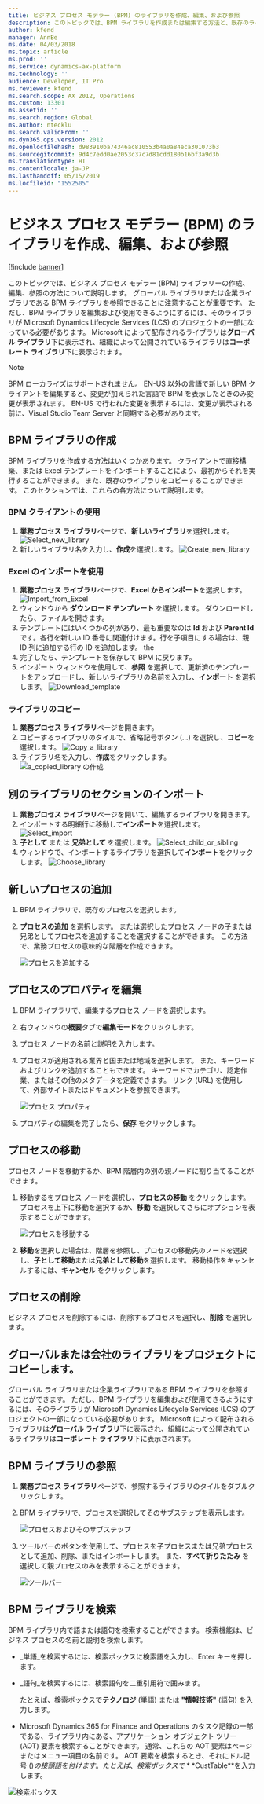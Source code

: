 ```yaml
---
title: ビジネス プロセス モデラー (BPM) のライブラリを作成、編集、および参照
description: このトピックでは、BPM ライブラリを作成または編集する方法と、既存のライブラリを参照する方法について説明します。
author: kfend
manager: AnnBe
ms.date: 04/03/2018
ms.topic: article
ms.prod: ''
ms.service: dynamics-ax-platform
ms.technology: ''
audience: Developer, IT Pro
ms.reviewer: kfend
ms.search.scope: AX 2012, Operations
ms.custom: 13301
ms.assetid: ''
ms.search.region: Global
ms.author: ntecklu
ms.search.validFrom: ''
ms.dyn365.ops.version: 2012
ms.openlocfilehash: d983910ba74346ac810553b4a0a84eca301073b3
ms.sourcegitcommit: 9d4c7edd0ae2053c37c7d81cdd180b16bf3a9d3b
ms.translationtype: HT
ms.contentlocale: ja-JP
ms.lasthandoff: 05/15/2019
ms.locfileid: "1552505"
---
```

# <a name="create-edit-and-browse-business-process-modeler-bpm-libraries"></a>ビジネス プロセス モデラー (BPM) のライブラリを作成、編集、および参照

[!include [banner](../includes/banner.md)]

このトピックでは、ビジネス プロセス モデラー (BPM) ライブラリーの作成、編集、参照の方法について説明します。 グローバル ライブラリまたは企業ライブラリである BPM ライブラリを参照できることに注意することが重要です。 ただし、BPM ライブラリを編集および使用できるようにするには、そのライブラリが Microsoft Dynamics Lifecycle Services (LCS) のプロジェクトの一部になっている必要があります。 Microsoft によって配布されるライブラリは**グローバル ライブラリ**下に表示され、組織によって公開されているライブラリは**コーポレート ライブラリ**下に表示されます。

  >[!NOTE]
  >BPM ローカライズはサポートされません。 EN-US 以外の言語で新しい BPM クライアントを編集すると、変更が加えられた言語で BPM を表示したときのみ変更が表示されます。 EN-US で行われた変更を表示するには、変更が表示される前に、Visual Studio Team Server と同期する必要があります。

## <a name="create-a-bpm-library"></a>BPM ライブラリの作成
BPM ライブラリを作成する方法はいくつかあります。 クライアントで直接構築、または Excel テンプレートをインポートすることにより、最初からそれを実行することができます。 また、既存のライブラリをコピーすることができます。 このセクションでは、これらの各方法について説明します。

### <a name="use-the-bpm-client"></a>BPM クライアントの使用 

1. **業務プロセス ライブラリ**ページで、**新しいライブラリ**を選択します。
     ![Select_new_library](./media/Select_new_library.PNG "新しいライブラリ")
2. 新しいライブラリ名を入力し、**作成**を選択します。
     ![Create_new_library](./media/Create_new_library.PNG "新しいライブラリの作成")
    
### <a name="use-excel-import"></a>Excel のインポートを使用

1. **業務プロセス ライブラリ**ページで、**Excel からインポート**を選択します。
     ![Import_from_Excel](./media/Import_from_Excel.PNG "Excel からインポート")
2. ウィンドウから **ダウンロード テンプレート** を選択します。 ダウンロードしたら、ファイルを開きます。
3. テンプレートにはいくつかの列があり、最も重要なのは **Id** および **Parent Id** です。各行を新しい ID 番号に関連付けます。行を子項目にする場合は、親 ID 列に追加する行の ID を追加します。 the 
4. 完了したら、テンプレートを保存して BPM に戻ります。
5. インポート ウィンドウを使用して、**参照** を選択して、更新済のテンプレートをアップロードし、新しいライブラリの名前を入力し、**インポート** を選択します。 
    ![Download_template](./media/Download_template.PNG "テンプレートのダウンロード")
 
### <a name="copy-a-library"></a>ライブラリのコピー 

1. **業務プロセス ライブラリ**ページを開きます。 
2. コピーするライブラリのタイルで、省略記号ボタン (...) を選択し、**コピー**を選択します。
    ![Copy_a_library](./media/Copy_a_library.PNG "ライブラリのコピー")   
3. ライブラリ名を入力し、**作成**をクリックします。
    ![a_copied_library の作成](./media/Create_a_copied_library.PNG "ライブラリのコピーを作成")


## <a name="import-a-sections-of-another-library"></a>別のライブラリのセクションのインポート
1. **業務プロセス ライブラリ**ページを開いて、編集するライブラリを開きます。 
2. インポートする明細行に移動して**インポート**を選択します。
     ![Select_import](./media/Select_import.PNG "インポートを選択")
3. **子として** または **兄弟として** を選択します。
     ![Select_child_or_sibling](./media/Select_child_or_sibling.PNG "子または兄弟を選択")
4. ウィンドウで、インポートするライブラリを選択して**インポート**をクリックします。
     ![Choose_library](./media/Choose_library.PNG "ライブラリの選択")


## <a name="add-a-new-process"></a>新しいプロセスの追加

1. BPM ライブラリで、既存のプロセスを選択します。
2. **プロセスの追加** を選択します。 または選択したプロセス ノードの子または兄弟としてプロセスを追加することを選択することができます。 この方法で、業務プロセスの意味的な階層を作成できます。

    ![プロセスを追加する](./media/NEWBPM_BlogPost06.png "プロセスの追加")

## <a name="edit-the-properties-of-a-process"></a>プロセスのプロパティを編集

1. BPM ライブラリで、編集するプロセス ノードを選択します。
2. 右ウィンドウの**概要**タブで**編集モード**をクリックします。
3. プロセス ノードの名前と説明を入力します。
4. プロセスが適用される業界と国または地域を選択します。 また、キーワードおよびリンクを追加することもできます。 キーワードでカテゴリ、認定作業、またはその他のメタデータを定義できます。 リンク (URL) を使用して、外部サイトまたはドキュメントを参照できます。

    ![プロセス プロパティ](./media/NEWBPM_BlogPost08-194x300.png "プロセスの詳細")

5. プロパティの編集を完了したら、**保存** をクリックします。

## <a name="move-a-process"></a>プロセスの移動

プロセス ノードを移動するか、BPM 階層内の別の親ノードに割り当てることができます。

1. 移動するをプロセス ノードを選択し、**プロセスの移動** をクリックします。 プロセスを上下に移動を選択するか、**移動** を選択してさらにオプションを表示することができます。

    ![プロセスを移動する](./media/NEWBPM_BlogPost09.png "プロセスの移動")

2. **移動**を選択した場合は、階層を参照し、プロセスの移動先のノードを選択し、**子として移動**または**兄弟として移動**を選択します。 移動操作をキャンセルするには、**キャンセル** をクリックします。

## <a name="delete-a-process"></a>プロセスの削除

ビジネス プロセスを削除するには、削除するプロセスを選択し、**削除** を選択します。

## <a name="copy-a-global-or-corporate-library-to-your-project"></a>グローバルまたは会社のライブラリをプロジェクトにコピーします。

グローバル ライブラリまたは企業ライブラリである BPM ライブラリを参照することができます。 ただし、BPM ライブラリを編集および使用できるようにするには、そのライブラリが Microsoft Dynamics Lifecycle Services (LCS) のプロジェクトの一部になっている必要があります。 Microsoft によって配布されるライブラリは**グローバル ライブラリ**下に表示され、組織によって公開されているライブラリは**コーポレート ライブラリ**下に表示されます。

## <a name="browse-a-bpm-library"></a>BPM ライブラリの参照

1. **業務プロセス ライブラリ**ページで、参照するライブラリのタイルをダブルクリックします。
2. BPM ライブラリで、プロセスを選択してそのサブステップを表示します。

    ![プロセスおよびそのサブステップ](./media/2.PNG "プロセスおよびそのサブステップ")

3. ツールバーのボタンを使用して、プロセスを子プロセスまたは兄弟プロセスとして追加、削除、またはインポートします。 また、**すべて折りたたみ** を選択して親プロセスのみを表示することができます。 

    ![ツールバー](./media/3.PNG "ツールバー")

## <a name="search-a-bpm-library"></a>BPM ライブラリを検索

BPM ライブラリ内で語または語句を検索することができます。 検索機能は、ビジネス プロセスの名前と説明を検索します。

- _単語_を検索するには、検索ボックスに検索語を入力し、Enter キーを押します。
- _語句_を検索するには、検索語句を二重引用符で囲みます。

    たとえば、検索ボックスで**テクノロジ** (単語) または **"情報技術"** (語句) を入力します。

- Microsoft Dynamics 365 for Finance and Operations のタスク記録の一部である、ライブラリ内にある、アプリケーション オブジェクト ツリー (AOT) 要素を検索することができます。 通常、これらの AOT 要素はページまたはメニュー項目の名前です。 AOT 要素を検索するとき、それにドル記号 ($) の接頭語を付けます。 たとえば、検索ボックスで **$CustTable**を入力します。

![検索ボックス](./media/searching.png "検索ボックス")

   
